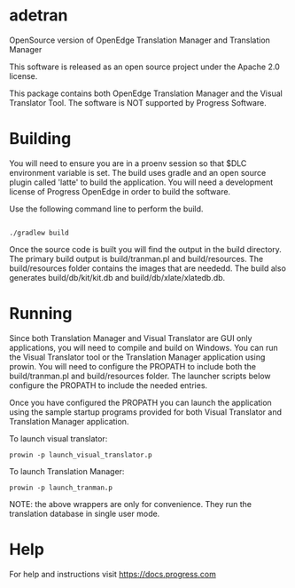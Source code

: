 # adetran
OpenSource version of OpenEdge Translation Manager and Translation Manager

This software is released as an open source project under the Apache 2.0 license.

This package contains both OpenEdge Translation Manager and the Visual Translator Tool. The software is NOT supported by Progress Software.

# Building

You will need to ensure you are in a proenv session so that $DLC environment variable is set.  The build uses gradle and an open source plugin called 'latte' to build the application.  You will need a development license of Progress OpenEdge in order to build the software.

Use the following command line to perform the build.

```

./gradlew build

```

Once the source code is built you will find the output in the build directory. The primary build output is build/tranman.pl and build/resources.  The build/resources folder contains the images that are neededd.  The build also generates build/db/kit/kit.db and build/db/xlate/xlatedb.db.

# Running

Since both Translation Manager and Visual Translator are GUI only applications, you will need to compile and build on Windows.  You can run the Visual Translator tool or the Translation Manager application using prowin.  You will need to configure the PROPATH to include both the build/tranman.pl and build/resources folder.  The launcher scripts below configure the PROPATH to include the needed entries.

Once you have configured the PROPATH you can launch the application using the sample startup programs provided for both Visual Translator and Translation Manager application.

To launch visual translator:
```
prowin -p launch_visual_translator.p
```

To launch Translation Manager:
```
prowin -p launch_tranman.p
```

NOTE: the above wrappers are only for convenience.  They run the translation database in single user mode.

# Help

For help and instructions visit https://docs.progress.com

